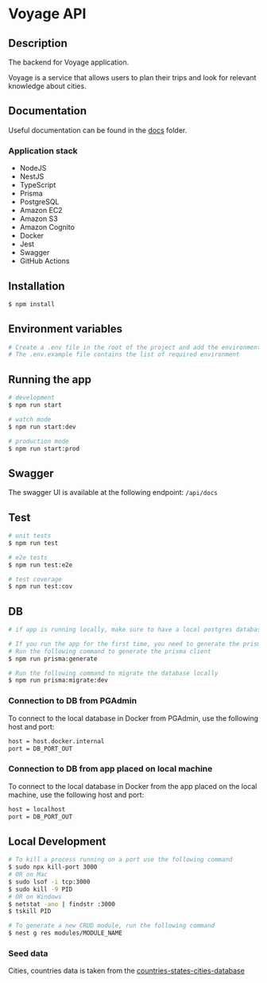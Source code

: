 # Voyage API

## Description

The backend for Voyage application. 

Voyage is a service that allows users to plan their trips and look for relevant knowledge about cities.

## Documentation
Useful documentation can be found in the [docs](./docs) folder.

### Application stack
- NodeJS
- NestJS
- TypeScript
- Prisma
- PostgreSQL
- Amazon EC2
- Amazon S3
- Amazon Cognito
- Docker
- Jest
- Swagger
- GitHub Actions

## Installation

```bash
$ npm install
```

## Environment variables
```bash
# Create a .env file in the root of the project and add the environment variables
# The .env.example file contains the list of required environment
```

## Running the app

```bash
# development
$ npm run start

# watch mode
$ npm run start:dev

# production mode
$ npm run start:prod
```

## Swagger

The swagger UI is available at the following endpoint: `/api/docs`


## Test

```bash
# unit tests
$ npm run test

# e2e tests
$ npm run test:e2e

# test coverage
$ npm run test:cov
```

## DB

```bash
# if app is running locally, make sure to have a local postgres database running

# If you run the app for the first time, you need to generate the prisma client and migrate the database
# Run the following command to generate the prisma client
$ npm run prisma:generate

# Run the following command to migrate the database locally
$ npm run prisma:migrate:dev
```

### Connection to DB from PGAdmin
To connect to the local database in Docker from PGAdmin, use the following host and port:
```bash
host = host.docker.internal
port = DB_PORT_OUT
```

### Connection to DB from app placed on local machine
To connect to the local database in Docker from the app placed on the local machine, use the following host and port:
```bash
host = localhost
port = DB_PORT_OUT
```

## Local Development

```bash
# To kill a process running on a port use the following command
$ sudo npx kill-port 3000
# OR on Mac
$ sudo lsof -i tcp:3000
$ sudo kill -9 PID
# OR on Windows
$ netstat -ano | findstr :3000
$ tskill PID
```

```bash
# To generate a new CRUD module, run the following command
$ nest g res modules/MODULE_NAME
```

### Seed data
Cities, countries data is taken from the [countries-states-cities-database](https://github.com/dr5hn/countries-states-cities-database)